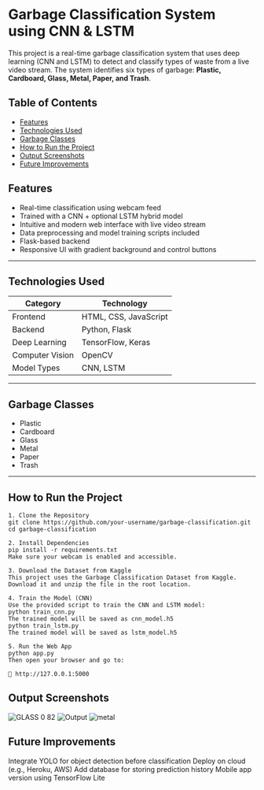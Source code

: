 # Garbage Classification System using CNN & LSTM

This project is a real-time garbage classification system that uses deep learning (CNN and LSTM) to detect and classify types of waste from a live video stream. The system identifies six types of garbage: **Plastic, Cardboard, Glass, Metal, Paper, and Trash**.

## Table of Contents

- [Features](#-features)
- [Technologies Used](#️technologies-used)
- [Garbage Classes](#-garbage-classes)
- [How to Run the Project](#️how-to-run-the-project)
- [Output Screenshots](#-output-screenshots)
- [Future Improvements](#-future-improvements)
## Features

- Real-time classification using webcam feed
- Trained with a CNN + optional LSTM hybrid model
- Intuitive and modern web interface with live video stream
- Data preprocessing and model training scripts included
- Flask-based backend
- Responsive UI with gradient background and control buttons

---

## Technologies Used

| Category        | Technology             |
|----------------|------------------------|
| Frontend       | HTML, CSS, JavaScript  |
| Backend        | Python, Flask          |
| Deep Learning  | TensorFlow, Keras      |
| Computer Vision| OpenCV                 |
| Model Types    | CNN, LSTM              |

---

## Garbage Classes

- Plastic  
- Cardboard  
- Glass  
- Metal  
- Paper  
- Trash  

---

## How to Run the Project

```
1. Clone the Repository
git clone https://github.com/your-username/garbage-classification.git
cd garbage-classification

2. Install Dependencies
pip install -r requirements.txt
Make sure your webcam is enabled and accessible.

3. Download the Dataset from Kaggle
This project uses the Garbage Classification Dataset from Kaggle.
Download it and unzip the file in the root location.

4. Train the Model (CNN)
Use the provided script to train the CNN and LSTM model:
python train_cnn.py
The trained model will be saved as cnn_model.h5
python train_lstm.py
The trained model will be saved as lstm_model.h5

5. Run the Web App
python app.py
Then open your browser and go to:

📍 http://127.0.0.1:5000
```
## Output Screenshots

![GLASS 0 82](https://github.com/user-attachments/assets/56cf1e4e-4108-4cbc-9e37-ba84fc5ce2b1)
![Output](https://github.com/user-attachments/assets/2dda70a3-726d-4518-a4bf-30872f6fb75f)
![metal](https://github.com/user-attachments/assets/a58cec47-b9ba-4c17-a9d8-65794e4110ec)

## Future Improvements

Integrate YOLO for object detection before classification
Deploy on cloud (e.g., Heroku, AWS)
Add database for storing prediction history
Mobile app version using TensorFlow Lite

